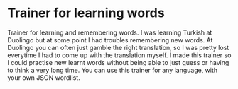 # Trainer for learning words
Trainer for learning and remembering words.
I was learning Turkish at Duolingo but at some point I had troubles remembering new words. 
At Duolingo you can often just gamble the right translation, 
so I was pretty lost everytime I had to come up with the translation myself. 
I made this trainer so I could practise new learnt words without being able to just guess or having to think a very long time.
You can use this trainer for any language, with your own JSON wordlist.
